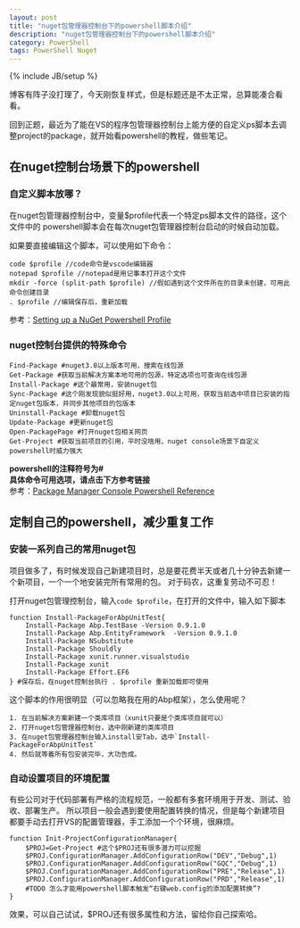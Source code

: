 ```yaml
---
layout: post
title: "nuget包管理器控制台下的powershell脚本介绍"
description: "nuget包管理器控制台下的powershell脚本介绍"
category: PowerShell
tags: PowerShell Nuget
---
```

{% include JB/setup %}

博客有阵子没打理了，今天刚恢复样式，但是标题还是不太正常，总算能凑合看看。

回到正题，最近为了能在VS的程序包管理器控制台上能方便的自定义ps脚本去调整project的package，就开始看powershell的教程，做些笔记。

## 在nuget控制台场景下的powershell

### 自定义脚本放哪？
在nuget包管理器控制台中，变量$profile代表一个特定ps脚本文件的路径，这个文件中的
powershell脚本会在每次nuget包管理器控制台启动的时候自动加载。

如果要直接编辑这个脚本，可以使用如下命令：

    code $profile //code命令是vscode编辑器
    notepad $profile //notepad是用记事本打开这个文件
    mkdir -force (split-path $profile) //假如遇到这个文件所在的目录未创建，可用此命令创建目录
    . $profile //编辑保存后，重新加载

参考：[Setting up a NuGet Powershell Profile](https://docs.nuget.org/consume/Setting-up-NuGet-PowerShell-Profile.md)

### nuget控制台提供的特殊命令

    Find-Package #nuget3.0以上版本可用，搜索在线包源
    Get-Package #获取当前解决方案本地可用的包源，特定选项也可查询在线包源
    Install-Package #这个最常用，安装nuget包
    Sync-Package #这个刚发现貌似挺好用，nuget3.0以上可用，获取当前选中项目已安装的指定nuget包版本，并同步其他项目的包版本
    Uninstall-Package #卸载nuget包
    Update-Package #更新nuget包
    Open-PackagePage #打开nuget包相关网页
    Get-Project #获取当前项目的引用，平时没啥用，nuget console场景下自定义powershell时威力强大

**powershell的注释符号为#**  
**具体命令可用选项，请点击下方参考链接**  
参考：[Package Manager Console Powershell Reference](https://docs.nuget.org/consume/package-manager-console-powershell-reference)

## 定制自己的powershell，减少重复工作

### 安装一系列自己的常用nuget包
项目做多了，有时候发现自己新建项目时，总是要花费半天或者几十分钟去新建一个新项目，一个一个地安装完所有常用的包。
对于码农，这重复劳动不可忍！

打开nuget包管理控制台，输入`code $profile`，在打开的文件中，输入如下脚本

    function Install-PackageForAbpUnitTest{
        Install-Package Abp.TestBase -Version 0.9.1.0
        Install-Package Abp.EntityFramework  -Version 0.9.1.0
        Install-Package NSubstitute
        Install-Package Shouldly
        Install-Package xunit.runner.visualstudio
        Install-Package xunit
        Install-Package Effort.EF6
    } #保存后，在nuget控制台执行 . $profile 重新加载即可使用

这个脚本的作用很明显（可以忽略我在用的Abp框架），怎么使用呢？

    1. 在当前解决方案新建一个类库项目（xunit只要是个类库项目就可以）
    2. 打开nuget包管理器控制台，选中刚新建的类库项目
    3. 在nuget包管理器控制台输入install安Tab，选中`Install-PackageForAbpUnitTest`
    4. 然后就等着所有包安装完毕，大功告成。


### 自动设置项目的环境配置
有些公司对于代码部署有严格的流程规范，一般都有多套环境用于开发、测试、验收、部署生产。
所以项目一般会遇到要使用配置转换的情况，但是每个新建项目都要手动去打开VS的配置管理器，手工添加一个个环境，很麻烦。

    function Init-ProjectConfigurationManager{
        $PROJ=Get-Project #这个$PROJ还有很多潜力可以挖掘
        $PROJ.ConfigurationManager.AddConfigurationRow("DEV","Debug",1)
        $PROJ.ConfigurationManager.AddConfigurationRow("GQC","Debug",1)
        $PROJ.ConfigurationManager.AddConfigurationRow("PRE","Release",1)
        $PROJ.ConfigurationManager.AddConfigurationRow("PRD","Release",1)   
        #TODO 怎么才能用powershell脚本触发“右键web.config的添加配置转换”?
    }

效果，可以自己试试，$PROJ还有很多属性和方法，留给你自己探索哈。